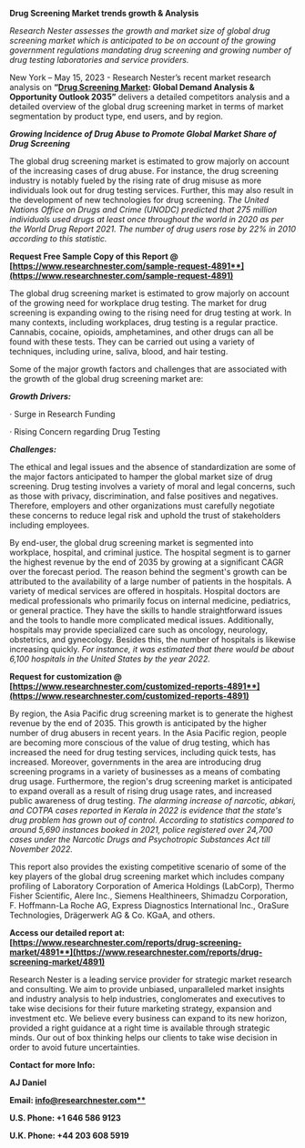 ﻿**Drug Screening Market trends growth & Analysis**

*Research Nester assesses the growth and market size of global drug screening market which is anticipated to be on account of the growing government regulations mandating drug screening and growing number of drug testing laboratories and service providers.*

New York – May 15, 2023 - Research Nester’s recent market research analysis on **“[Drug Screening Market](https://www.researchnester.com/reports/drug-screening-market/4891): Global Demand Analysis & Opportunity Outlook 2035”** delivers a detailed competitors analysis and a detailed overview of the global drug screening market in terms of market segmentation by product type, end users, and by region. 

***Growing Incidence of Drug Abuse to Promote Global Market Share of Drug Screening***

The global drug screening market is estimated to grow majorly on account of the increasing cases of drug abuse. For instance, the drug screening industry is notably fueled by the rising rate of drug misuse as more individuals look out for drug testing services. Further, this may also result in the development of new technologies for drug screening. *The United Nations Office on Drugs and Crime (UNODC) predicted that 275 million individuals used drugs at least once throughout the world in 2020 as per the World Drug Report 2021. The number of drug users rose by 22% in 2010 according to this statistic.*

**Request Free Sample Copy of this Report @ [https://www.researchnester.com/sample-request-4891**](https://www.researchnester.com/sample-request-4891)**

The global drug screening market is estimated to grow majorly on account of the growing need for workplace drug testing. The market for drug screening is expanding owing to the rising need for drug testing at work. In many contexts, including workplaces, drug testing is a regular practice. Cannabis, cocaine, opioids, amphetamines, and other drugs can all be found with these tests. They can be carried out using a variety of techniques, including urine, saliva, blood, and hair testing. 

Some of the major growth factors and challenges that are associated with the growth of the global drug screening market are:

***Growth Drivers:***

· Surge in Research Funding

· Rising Concern regarding Drug Testing

***Challenges:***

The ethical and legal issues and the absence of standardization are some of the major factors anticipated to hamper the global market size of drug screening. Drug testing involves a variety of moral and legal concerns, such as those with privacy, discrimination, and false positives and negatives. Therefore, employers and other organizations must carefully negotiate these concerns to reduce legal risk and uphold the trust of stakeholders including employees.

By end-user, the global drug screening market is segmented into workplace, hospital, and criminal justice. The hospital segment is to garner the highest revenue by the end of 2035 by growing at a significant CAGR over the forecast period. The reason behind the segment's growth can be attributed to the availability of a large number of patients in the hospitals. A variety of medical services are offered in hospitals. Hospital doctors are medical professionals who primarily focus on internal medicine, pediatrics, or general practice. They have the skills to handle straightforward issues and the tools to handle more complicated medical issues. Additionally, hospitals may provide specialized care such as oncology, neurology, obstetrics, and gynecology. Besides this, the number of hospitals is likewise increasing quickly. *For instance, it was estimated that there would be about 6,100 hospitals in the United States by the year 2022.*

**Request for customization @ [https://www.researchnester.com/customized-reports-4891**](https://www.researchnester.com/customized-reports-4891)**

By region, the Asia Pacific drug screening market is to generate the highest revenue by the end of 2035. This growth is anticipated by the higher number of drug abusers in recent years. In the Asia Pacific region, people are becoming more conscious of the value of drug testing, which has increased the need for drug testing services, including quick tests, has increased. Moreover, governments in the area are introducing drug screening programs in a variety of businesses as a means of combating drug usage. Furthermore, the region's drug screening market is anticipated to expand overall as a result of rising drug usage rates, and increased public awareness of drug testing. *The alarming increase of narcotic, abkari, and COTPA cases reported in Kerala in 2022 is evidence that the state's drug problem has grown out of control. According to statistics compared to around 5,690 instances booked in 2021, police registered over 24,700 cases under the Narcotic Drugs and Psychotropic Substances Act till November 2022.*

This report also provides the existing competitive scenario of some of the key players of the global drug screening market which includes company profiling of Laboratory Corporation of America Holdings (LabCorp), Thermo Fisher Scientific, Alere Inc., Siemens Healthineers, Shimadzu Corporation, F. Hoffmann-La Roche AG, Express Diagnostics International Inc., OraSure Technologies, Drägerwerk AG & Co. KGaA, and others.      

**Access our detailed report at: [https://www.researchnester.com/reports/drug-screening-market/4891**](https://www.researchnester.com/reports/drug-screening-market/4891)**

Research Nester is a leading service provider for strategic market research and consulting. We aim to provide unbiased, unparalleled market insights and industry analysis to help industries, conglomerates and executives to take wise decisions for their future marketing strategy, expansion and investment etc. We believe every business can expand to its new horizon, provided a right guidance at a right time is available through strategic minds. Our out of box thinking helps our clients to take wise decision in order to avoid future uncertainties.

**Contact for more Info:**

**AJ Daniel**

**Email: [info@researchnester.com**](mailto:info@researchnester.com)**

**U.S. Phone: +1 646 586 9123** 

**U.K. Phone: +44 203 608 5919**


